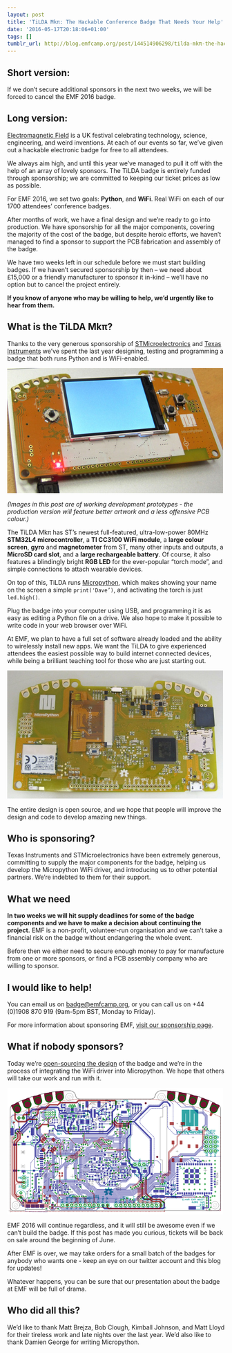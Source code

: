 ```yaml
---
layout: post
title: 'TiLDA Mkπ: The Hackable Conference Badge That Needs Your Help'
date: '2016-05-17T20:18:06+01:00'
tags: []
tumblr_url: http://blog.emfcamp.org/post/144514906298/tilda-mkπ-the-hackable-conference-badge-that
---
```

## Short version:

If we don’t secure additional sponsors in the next two weeks, we will be forced to cancel the EMF 2016 badge.

## Long version:

[Electromagnetic Field](https://www.emfcamp.org) is a UK festival celebrating technology, science, engineering, and weird inventions. At each of our events so far, we’ve given out a hackable electronic badge for free to all attendees. 

We always aim high, and until this year we’ve managed to pull it off with the help of an array of lovely sponsors. The TiLDA badge is entirely funded through sponsorship; we are committed to keeping our ticket prices as low as possible.

For EMF 2016, we set two goals: **Python**, and **WiFi**. Real WiFi on each of our 1700 attendees’ conference badges.

After months of work, we have a final design and we’re ready to go into production. We have sponsorship for all the major components, covering the majority of the cost of the badge, but despite heroic efforts, we haven’t managed to find a sponsor to support the PCB fabrication and assembly of the badge.

We have two weeks left in our schedule before we must start building badges. If we haven’t secured sponsorship by then – we need about £15,000 or a friendly manufacturer to sponsor it in-kind – we’ll have no option but to cancel the project entirely.

**If you know of anyone who may be willing to help, we’d urgently like to hear from them.**

## What is the TiLDA Mkπ?

Thanks to the very generous sponsorship of [STMicroelectronics](https://st.com) and [Texas Instruments](https://ti.com) we’ve spent the last year designing, testing and programming a badge that both runs Python and is WiFi-enabled.

![A prototype badge](/images/tumblr_inline_o7dh6n90Iw1rpuop0_500.jpg)

*(Images in this post are of working development prototypes - the production version will feature better artwork and a less offensive PCB colour.)*

The TiLDA Mkπ has ST’s newest full-featured, ultra-low-power 80MHz **STM32L4 microcontroller**, a **TI CC3100 WiFi module**, a **large colour screen**, **gyro** and **magnetometer** from ST, many other inputs and outputs, a **MicroSD card slot**, and a **large rechargeable battery**. Of course, it also features a blindingly bright **RGB LED** for the ever-popular “torch mode”, and simple connections to attach wearable devices.

On top of this, TiLDA runs [Micropython](http://micropython.org/), which makes showing your name on the screen a simple `print('Dave’)`, and activating the torch is just `led.high()`.

Plug the badge into your computer using USB, and programming it is as easy as editing a Python file on a drive. We also hope to make it possible to write code in your web browser over WiFi.

At EMF, we plan to have a full set of software already loaded and the ability to wirelessly install new apps. We want the TiLDA to give experienced attendees the easiest possible way to build internet connected devices, while being a brilliant teaching tool for those who are just starting out.

![The rear of the badge](/images/tumblr_inline_o7dh5yjFI61rpuop0_500.jpg)

The entire design is open source, and we hope that people will improve the design and code to develop amazing new things.

## Who is sponsoring?

Texas Instruments and STMicroelectronics have been extremely generous, committing to supply the major components for the badge, helping us develop the Micropython WiFi driver, and introducing us to other potential partners. We’re indebted to them for their support.

## What we need

**In two weeks we will hit supply deadlines for some of the badge components and we have to make a decision about continuing the project.** EMF is a non-profit, volunteer-run organisation and we can’t take a financial risk on the badge without endangering the whole event.

Before then we either need to secure enough money to pay for manufacture from one or more sponsors, or find a PCB assembly company who are willing to sponsor.

## I would like to help!

You can email us on badge@emfcamp.org, or you can call us on +44 (0)1908 870 919 (9am-5pm BST, Monday to Friday).

For more information about sponsoring EMF, [visit our sponsorship page](https://www.emfcamp.org/sponsor).

## What if nobody sponsors?

Today we’re [open-sourcing the design](https://github.com/emfcamp/Mk3-Hardware) of the badge and we’re in the process of integrating the WiFi driver into Micropython. We hope that others will take our work and run with it.

![PCB traces on the badge](/images/tumblr_inline_o7cbcfUgzo1rpuop0_500.png)

EMF 2016 will continue regardless, and it will still be awesome even if we can’t build the badge. If this post has made you curious, tickets will be back on sale around the beginning of June.

After EMF is over, we may take orders for a small batch of the badges for anybody who wants one - keep an eye on our twitter account and this blog for updates!

Whatever happens, you can be sure that our presentation about the badge at EMF will be full of drama.

## Who did all this?

We’d like to thank Matt Brejza, Bob Clough, Kimball Johnson, and Matt Lloyd for their tireless work and late nights over the last year. We’d also like to thank Damien George for writing Micropython.
